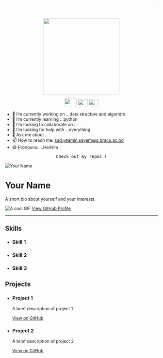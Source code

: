<marquee> <h4 align="center"><samp> Hi there 👋🏾  welcome to my Github! My name is <b> Sad Yeamin Sayem </b> I'm a learner, who is pursuing cse in BRAC University. For now , i only know about python but have plans to work on different languages in future  </samp></h4> </marquee>

<p align="center">
  <img width="250" src="https://media.giphy.com/media/jIgXf4hgbHCeKiXpvt/giphy.gif">
</p>


<p align="center">
<a href= "https://web.facebook.com/HeyiamSad"><img src="https://cdn3.iconfinder.com/data/icons/picons-social/57/46-facebook-512.png" width="40" height="25"/></a>
<a href= "https://www.instagram.com/__i__am__sad___/"><img src="https://cdn-icons-png.flaticon.com/512/87/87390.png" width="32" height="23"/></a>
<a href= "https://twitter.com/_i__am__sad"><img src="https://cdn-icons-png.flaticon.com/512/60/60580.png" width="32" height="23"/></a>
</p>

- 🔭 I’m currently working on ...data structure and algoridm
- 🌱 I’m currently learning ...python
- 👯 I’m looking to collaborate on ...
- 🤔 I’m looking for help with ...everything
- 💬 Ask me about ...
- 📫 How to reach me: sad.yeamin.sayem@g.bracu.ac.bd
- 😄 Pronouns: ...He/Him
<p align="center"><samp>
Check out my repos ⬇️  
  </samp>
</p>

<div class="container">
  <div class="row">
    <div class="col-md-4">
      <img src="your-profile-image.jpg" alt="Your Name" class="rounded-circle profile-image">
    </div>
    <div class="col-md-8">
      <h1>Your Name</h1>
      <p>A short bio about yourself and your interests.</p>
      <img src="cool-gif.gif" alt="A cool GIF" class="cool-gif">
      <a href="https://github.com/your-username" target="_blank" class="btn btn-primary">View GitHub Profile</a>
    </div>
  </div>
  <hr>
  <div class="row">
    <div class="col-md-6">
      <h2>Skills</h2>
      <ul class="list-unstyled">
        <li>
          <h3>Skill 1</h3>
          <div class="progress">
            <div class="progress-bar" role="progressbar" style="width: 75%" aria-valuenow="75" aria-valuemin="0" aria-valuemax="100"></div>
          </div>
        </li>
        <li>
          <h3>Skill 2</h3>
          <div class="progress">
            <div class="progress-bar" role="progressbar" style="width: 50%" aria-valuenow="50" aria-valuemin="0" aria-valuemax="100"></div>
          </div>
        </li>
        <li>
          <h3>Skill 3</h3>
          <div class="progress">
            <div class="progress-bar" role="progressbar" style="width: 25%" aria-valuenow="25" aria-valuemin="0" aria-valuemax="100"></div>
          </div>
        </li>
      </ul>
    </div>
    <div class="col-md-6">
      <h2>Projects</h2>
      <ul class="list-unstyled">
        <li>
          <h3>Project 1</h3>
          <p>A brief description of project 1</p>
          <a href="#" class="btn btn-secondary">View on GitHub</a>
        </li>
        <li>
          <h3>Project 2</h3>
          <p>A brief description of project 2</p>
          <a href="#" class="btn btn-secondary">View on GitHub</a>
        </li>
      </ul>
    </div>
  </div>
</div>
